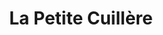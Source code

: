 ---
title: "La Petite Cuillère"
url: /saint-jean-pied-de-port/la-petite-cuillere/
shop: Konditorei
---
